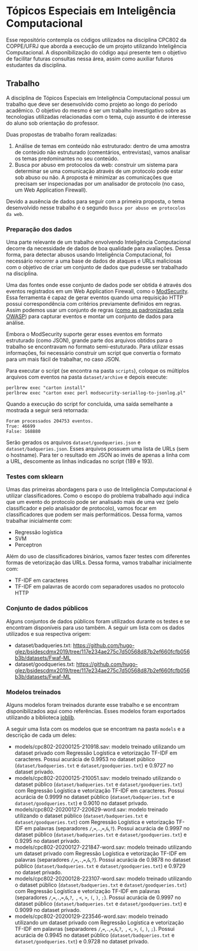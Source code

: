 # Tópicos Especiais em Inteligência Computacional

Esse repositório contempla os códigos utilizados na disciplina CPC802 da COPPE/UFRJ que aborda a execução de um projeto utilizando Inteligência Computacional. A disponibilização do código aqui presente tem o objetivo de facilitar futuras consultas nessa área, assim como auxiliar futuros estudantes da disciplina.

## Trabalho

A disciplina de Tópicos Especiais em Inteligência Computacional possui um trabalho que deve ser desenvolvido como projeto ao longo do período acadêmico. O objetivo do mesmo é ser um trabalho investigativo sobre as tecnologias utilizadas relacionadas com o tema, cujo assunto é de interesse do aluno sob orientação do professor.

Duas propostas de trabalho foram realizadas:
1. Análise de temas em conteúdo não estruturado: dentro de uma amostra de conteúdo não estruturado (comentários, entrevistas), vamos analisar os temas predominantes no seu conteúdo.
2. Busca por abuso em protocolos da web: construir um sistema para determinar se uma comunicação através de um protocolo pode estar sob abuso ou não. A proposta é minimizar as comunicações que precisam ser inspecionadas por um analisador de protocolo (no caso, um Web Application Firewall).

Devido a ausência de dados para seguir com a primeira proposta, o tema desenvolvido nesse trabalho é o segundo `Busca por abuso em protocolos da web`.

### Preparação dos dados

Uma parte relevante de um trabalho envolvendo Inteligência Computacional decorre da necessidade de dados de boa qualidade para avaliações. Dessa forma, para detectar abusos usando Inteligência Computacional, foi necessário recorrer a uma base de dados de ataques e URLs maliciosas com o objetivo de criar um conjunto de dados que pudesse ser trabalhado na disciplina.

Uma das fontes onde esse conjunto de dados pode ser obtida é através dos eventos registrados em um Web Application Firewall, como o [ModSecurity](https://modsecurity.org/). Essa ferramenta é capaz de gerar eventos quando uma requisição HTTP possui correspondência com critérios previamente definidos em regras. Assim podemos usar um conjunto de regras ([como as padronizadas pela OWASP](https://github.com/SpiderLabs/owasp-modsecurity-crs)) para capturar eventos e montar um conjunto de dados para análise.

Embora o ModSecurity suporte gerar esses eventos em formato estruturado (como JSON), grande parte dos arquivos obtidos para o trabalho se encontravam no formato semi-estuturado. Para utilizar essas informações, foi necessário construir um script que convertia o formato para um mais fácil de trabalhar, no caso JSON.

Para executar o script (se encontra na pasta `scripts`), coloque os múltiplos arquivos com eventos na pasta `dataset/archive` e depois execute:

```
perlbrew exec "carton install"
perlbrew exec "carton exec perl modsecurity-seriallog-to-jsonlog.pl"
```

Quando a execução do script for concluída, uma saída semelhante a mostrada a seguir será retornada:
```
Foram processados 204753 eventos.
True: 46699
False: 168880
```

Serão gerados os arquivos `dataset/goodqueries.json` e `dataset/badqueries.json`. Esses arquivos possuem uma lista de URLs (sem o hostname). Para ter o resultado em JSON ao invés de apenas a linha com a URL, descomente as linhas indicadas no script (189 e 193).

### Testes com sklearn

Umas das primeiras abordagens para o uso de Inteligência Computacional é utilizar classificadores. Como o escopo do problema trabalhado aqui indica que um evento do protocolo pode ser analisado mais de uma vez (pelo classificador e pelo analisador de protocolo), vamos focar em classificadores que podem ser mais performáticos. Dessa forma, vamos trabalhar inicialmente com:
- Regressão logística
- SVM
- Perceptron

Além do uso de classificadores binários, vamos fazer testes com diferentes formas de vetorização das URLs. Dessa forma, vamos trabalhar inicialmente com:
- TF-IDF em caracteres
- TF-IDF em palavras de acordo com separadores usados no protocolo HTTP

### Conjunto de dados públicos

Alguns conjuntos de dados públicos foram utilizados durante os testes e se encontram disponíveis para uso também. A seguir um lista com os dados utilizados e sua respectiva origem:
- dataset/badqueries.txt: https://github.com/hugo-glez/bsidescdmx2019/tree/117e234ae275c7d50568d87b2ef660fcfb056b3b/datasets/Fwaf-ML
- dataset/goodqueries.txt: https://github.com/hugo-glez/bsidescdmx2019/tree/117e234ae275c7d50568d87b2ef660fcfb056b3b/datasets/Fwaf-ML

### Modelos treinados

Alguns modelos foram treinados durante esse trabalho e se encontram disponibilizados aqui como referências. Esses modelos foram exportados utilizando a biblioteca [joblib](https://joblib.readthedocs.io/en/latest/).

A seguir uma lista com os modelos que se encontram na pasta `models` e a descrição de cada um deles:
- models/cpc802-20200125-210918.sav: modelo treinado utilizando um dataset privado com Regressão Logística e vetorização TF-IDF em caracteres. Possui acurácia de 0.9953 no dataset público (`dataset/badqueries.txt` e `dataset/goodqueries.txt`) e 0.9727 no dataset privado.
- models/cpc802-20200125-210051.sav: modelo treinado utilizando o dataset público (`dataset/badqueries.txt` e `dataset/goodqueries.txt`) com Regressão Logística e vetorização TF-IDF em caracteres. Possui acurácia de 0.9999 no dataset público (`dataset/badqueries.txt` e `dataset/goodqueries.txt`) e 0.9010 no dataset privado.
- models/cpc802-20200127-220629-word.sav: modelo treinado utilizando o dataset público (`dataset/badqueries.txt` e `dataset/goodqueries.txt`) com Regressão Logística e vetorização TF-IDF em palavras (separadores `/`,`=`,`.`,`=`,`&`,`?`). Possui acurácia de 0.9997 no dataset público (`dataset/badqueries.txt` e `dataset/goodqueries.txt`) e 0.9295 no dataset privado.
- models/cpc802-20200127-221847-word.sav: modelo treinado utilizando um dataset privado com Regressão Logística e vetorização TF-IDF em palavras (separadores `/`,`=`,`.`,`=`,`&`,`?`). Possui acurácia de 0.9878 no dataset público (`dataset/badqueries.txt` e `dataset/goodqueries.txt`) e 0.9729 no dataset privado.
- models/cpc802-20200128-223107-word.sav: modelo treinado utilizando o dataset público (`dataset/badqueries.txt` e `dataset/goodqueries.txt`) com Regressão Logística e vetorização TF-IDF em palavras (separadores `/`,`=`,`.`,`=`,`&`,`?`,` `, `<`, `>`, `(`, `)`, `;`). Possui acurácia de 0.9997 no dataset público (`dataset/badqueries.txt` e `dataset/goodqueries.txt`) e 0.9099 no dataset privado.
- models/cpc802-20200129-223546-word.sav: modelo treinado utilizando um dataset privado com Regressão Logística e vetorização TF-IDF em palavras (separadores `/`,`=`,`.`,`=`,`&`,`?`,` `, `<`, `>`, `(`, `)`, `;`). Possui acurácia de 0.9945 no dataset público (`dataset/badqueries.txt` e `dataset/goodqueries.txt`) e 0.9728 no dataset privado.